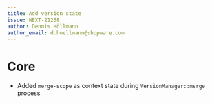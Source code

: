 ```yaml
---
title: Add version state
issue: NEXT-21258
author: Dennis Höllmann
author_email: d.hoellmann@shopware.com
---
```

# Core
* Added `merge-scope` as context state during `VersionManager::merge` process
